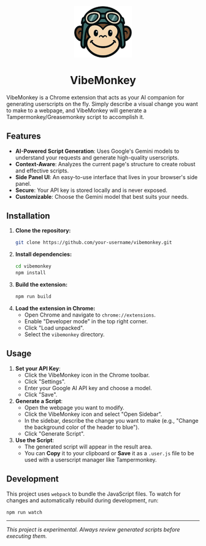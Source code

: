 <div align="center">
  <img src="icons/vibemonkey.svg" alt="VibeMonkey Logo" width="150">
  <h1>VibeMonkey</h1>
</div>

VibeMonkey is a Chrome extension that acts as your AI companion for generating userscripts on the fly. Simply describe a visual change you want to make to a webpage, and VibeMonkey will generate a Tampermonkey/Greasemonkey script to accomplish it.

## Features

-   **AI-Powered Script Generation**: Uses Google's Gemini models to understand your requests and generate high-quality userscripts.
-   **Context-Aware**: Analyzes the current page's structure to create robust and effective scripts.
-   **Side Panel UI**: An easy-to-use interface that lives in your browser's side panel.
-   **Secure**: Your API key is stored locally and is never exposed.
-   **Customizable**: Choose the Gemini model that best suits your needs.

## Installation

1.  **Clone the repository:**
    ```bash
    git clone https://github.com/your-username/vibemonkey.git
    ```
2.  **Install dependencies:**
    ```bash
    cd vibemonkey
    npm install
    ```
3.  **Build the extension:**
    ```bash
    npm run build
    ```
4.  **Load the extension in Chrome:**
    -   Open Chrome and navigate to `chrome://extensions`.
    -   Enable "Developer mode" in the top right corner.
    -   Click "Load unpacked".
    -   Select the `vibemonkey` directory.

## Usage

1.  **Set your API Key**:
    -   Click the VibeMonkey icon in the Chrome toolbar.
    -   Click "Settings".
    -   Enter your Google AI API key and choose a model.
    -   Click "Save".
2.  **Generate a Script**:
    -   Open the webpage you want to modify.
    -   Click the VibeMonkey icon and select "Open Sidebar".
    -   In the sidebar, describe the change you want to make (e.g., "Change the background color of the header to blue").
    -   Click "Generate Script".
3.  **Use the Script**:
    -   The generated script will appear in the result area.
    -   You can **Copy** it to your clipboard or **Save** it as a `.user.js` file to be used with a userscript manager like Tampermonkey.

## Development

This project uses `webpack` to bundle the JavaScript files. To watch for changes and automatically rebuild during development, run:

```bash
npm run watch
```

---

*This project is experimental. Always review generated scripts before executing them.*
